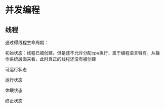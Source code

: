# 并发编程

## 线程

通过得线程生命周期：

初始状态：线程已被创建，但是还不允许分配cpu执行，属于编程语言特有，从操作系统层面来看，此时真正的线程还没有被创建

可运行状态

运行状态

休眠状态

终止状态

